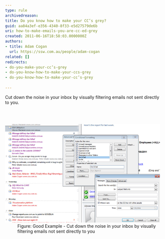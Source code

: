 ```yaml
---
type: rule
archivedreason: 
title: Do you know how to make your CC’s grey?
guid: aa84a3ef-e356-4340-8f33-e5d27579de6b
uri: how-to-make-emails-you-are-cc-ed-grey
created: 2011-06-16T18:58:03.0000000Z
authors:
- title: Adam Cogan
  url: https://ssw.com.au/people/adam-cogan
related: []
redirects:
- do-you-make-your-cc’s-grey
- do-you-know-how-to-make-your-ccs-grey
- do-you-know-how-to-make-your-cc’s-grey

---
```



<p>​Cut down the noise in your inbox by visually filtering emails not sent directly to you.<br></p> 
<br><excerpt class='endintro'></excerpt><br>
<dl class="goodImage"><dt><img alt="make cc grey" src="MakeCCGrey.jpg" style="width:590px;" /> </dt><dd>Figure: Good Example - Cut down the noise in your inbox by visually filtering emails not sent directly to you</dd></dl>


